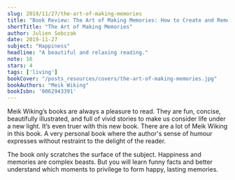 ```yaml
---
slug: 2019/11/27/the-art-of-making-memories
title: "Book Review: The Art of Making Memories: How to Create and Remember Happy Moments"
shortTitle: "The Art of Making Memories"
author: Julien Sobczak
date: 2019-11-27
subject: "Happiness"
headline: "A beautiful and relaxing reading."
note: 16
stars: 4
tags: ['living']
bookCover: "/posts_resources/covers/the-art-of-making-memories.jpg"
bookAuthors: "Meik Wiking"
bookIsbn: '0062943391'
---
```



Meik Wiking’s books are always a pleasure to read. They are fun, concise, beautifully illustrated, and full of vivid stories to make us consider life under a new light. It’s even truer with this new book. There are a lot of Meik Wiking in this book. A very personal book where the author's sense of humour expresses without restraint to the delight of the reader.

The book only scratches the surface of the subject. Happiness and memories are complex beasts. But you will learn funny facts and better understand which moments to privilege to form happy, lasting memories.

